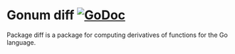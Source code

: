 # Gonum diff [![GoDoc](https://godoc.org/github.com/ArkaGPL/gonum/diff?status.svg)](https://godoc.org/github.com/ArkaGPL/gonum/diff)

Package diff is a package for computing derivatives of functions for the Go language.
